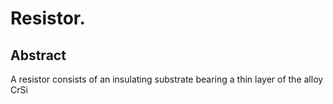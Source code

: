 # Resistor.

## Abstract
A resistor consists of an insulating substrate bearing a thin layer of the alloy CrSi